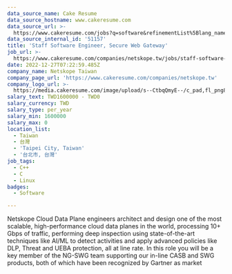 ```yaml
---
data_source_name: Cake Resume
data_source_hostname: www.cakeresume.com
data_source_url: >-
  https://www.cakeresume.com/jobs?q=software&refinementList%5Blang_name%5D%5B0%5D=English&refinementList%5Bsalary_type%5D=per_year&range%5Bsalary_range%5D%5Bmin%5D=1000000&page=2
data_source_internal_id: '51157'
title: 'Staff Software Engineer, Secure Web Gateway'
job_url: >-
  https://www.cakeresume.com/companies/netskope.tw/jobs/staff-software-engineer-secure-web-gateway
date: 2022-12-27T07:22:59.485Z
company_name: Netskope Taiwan
company_page_url: 'https://www.cakeresume.com/companies/netskope.tw'
company_logo_url: >-
  https://media.cakeresume.com/image/upload/s--CtbqQmyE--/c_pad,fl_png8,h_200,w_200/v1669011335/bfiv2ufqjlcsk4mixduc.png
salary_text: TWD1600000 - TWD0
salary_currency: TWD
salary_type: per_year
salary_min: 1600000
salary_max: 0
location_list:
  - Taiwan
  - 台灣
  - 'Taipei City, Taiwan'
  - '台北市, 台灣'
job_tags:
  - C++
  - C
  - Linux
badges:
  - Software

---
```


Netskope Cloud Data Plane engineers architect and design one of the most scalable, high-performance cloud data planes in the world, processing 10+ Gbps of traffic, performing deep inspection using state-of-the-art techniques like AI/ML to detect activities and apply advanced policies like DLP, Threat and UEBA protection, all at line rate. In this role you will be a key member of the NG-SWG team supporting our in-line CASB and SWG products, both of which have been recognized by Gartner as market 